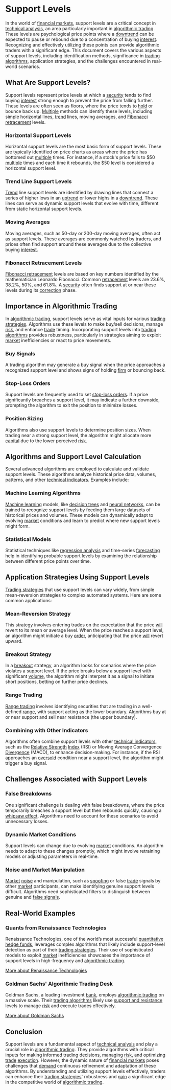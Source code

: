 # Support Levels

In the world of [financial markets](../f/financial_market.md), support levels are a critical concept in [technical analysis](../t/technical_analysis.md), an area particularly important in [algorithmic trading](../a/algorithmic_trading.md). These levels are psychological price points where a [downtrend](../d/downtrend.md) can be expected to pause or rebound due to a concentration of buying [interest](../i/interest.md). Recognizing and effectively utilizing these points can provide algorithmic traders with a significant edge. This document covers the various aspects of support levels, including identification methods, significance in [trading algorithms](../t/trading_algorithms.md), application strategies, and the challenges encountered in real-world scenarios.

## What Are Support Levels?

Support levels represent price levels at which a [security](../s/security.md) tends to find buying [interest](../i/interest.md) strong enough to prevent the price from falling further. These levels are often seen as floors, where the price tends to [hold](../h/hold.md) or bounce back up. [Multiple](../m/multiple.md) methods can identify these levels, including simple horizontal lines, [trend](../t/trend.md) lines, moving averages, and [Fibonacci retracement](../f/fibonacci_retracement.md) levels.

### Horizontal Support Levels

Horizontal support levels are the most basic form of support levels. These are typically identified on price charts as areas where the price has bottomed out [multiple](../m/multiple.md) times. For instance, if a stock's price falls to $50 [multiple](../m/multiple.md) times and each time it rebounds, the $50 level is considered a horizontal support level.

### Trend Line Support Levels

[Trend](../t/trend.md) line support levels are identified by drawing lines that connect a series of higher lows in an [uptrend](../u/uptrend.md) or lower highs in a [downtrend](../d/downtrend.md). These lines can serve as dynamic support levels that evolve with time, different from static horizontal support levels.

### Moving Averages

Moving averages, such as 50-day or 200-day moving averages, often act as support levels. These averages are commonly watched by traders, and prices often find support around these averages due to the collective buying [interest](../i/interest.md).

### Fibonacci Retracement Levels

[Fibonacci retracement](../f/fibonacci_retracement.md) levels are based on key numbers identified by the mathematician Leonardo Fibonacci. Common [retracement](../r/retracement.md) levels are 23.6%, 38.2%, 50%, and 61.8%. A [security](../s/security.md) often finds support at or near these levels during its [correction](../c/correction.md) phase.

## Importance in Algorithmic Trading

In [algorithmic trading](../a/algorithmic_trading.md), support levels serve as vital inputs for various [trading strategies](../t/trading_strategies.md). Algorithms use these levels to make buy/sell decisions, manage [risk](../r/risk.md), and enhance [trade](../t/trade.md) timing. Incorporating support levels into [trading algorithms](../t/trading_algorithms.md) provides robustness, particularly in strategies aiming to exploit [market](../m/market.md) inefficiencies or react to price movements.

### Buy Signals

A trading algorithm may generate a buy signal when the price approaches a recognized support level and shows signs of holding [firm](../f/firm.md) or bouncing back. 

### Stop-Loss Orders

Support levels are frequently used to set [stop-loss orders](../s/stop-loss_orders.md). If a price significantly breaches a support level, it may indicate a further downside, prompting the algorithm to exit the position to minimize losses.

### Position Sizing

Algorithms also use support levels to determine position sizes. When trading near a strong support level, the algorithm might allocate more [capital](../c/capital.md) due to the lower perceived [risk](../r/risk.md).

## Algorithms and Support Level Calculation

Several advanced algorithms are employed to calculate and validate support levels. These algorithms analyze historical price data, volumes, patterns, and other [technical indicators](../t/technical_indicators.md). Examples include:

### Machine Learning Algorithms

[Machine learning](../m/machine_learning.md) models, like [decision trees](../d/decision_trees.md) and [neural networks](../n/neural_networks_in_trading.md), can be trained to recognize support levels by feeding them large datasets of historical prices and volumes. These models can dynamically adapt to evolving [market](../m/market.md) conditions and learn to predict where new support levels might form.

### Statistical Models

Statistical techniques like [regression analysis](../r/regression_analysis.md) and time-series [forecasting](../f/forecasting.md) help in identifying probable support levels by examining the relationship between different price points over time.

## Application Strategies Using Support Levels

[Trading strategies](../t/trading_strategies.md) that use support levels can vary widely, from simple mean-reversion strategies to complex automated systems. Here are some common applications:

### Mean-Reversion Strategy

This strategy involves entering trades on the expectation that the price [will](../w/will.md) revert to its mean or average level. When the price reaches a support level, an algorithm might initiate a buy [order](../o/order.md), anticipating that the price [will](../w/will.md) revert upward.

### Breakout Strategy

In a [breakout](../b/breakout.md) strategy, an algorithm looks for scenarios where the price violates a support level. If the price breaks below a support level with significant [volume](../v/volume.md), the algorithm might interpret it as a signal to initiate short positions, betting on further price declines.

### Range Trading

[Range trading](../r/range_trading.md) involves identifying securities that are trading in a well-defined [range](../r/range.md), with support acting as the lower boundary. Algorithms buy at or near support and sell near resistance (the upper boundary).

### Combining with Other Indicators

Algorithms often combine support levels with other [technical indicators](../t/technical_indicators.md), such as the [Relative Strength](../r/relative_strength.md) [Index](../i/index_instrument.md) (RSI) or Moving Average Convergence [Divergence](../d/divergence.md) (MACD), to enhance decision-making. For instance, if the RSI approaches an [oversold](../o/oversold.md) condition near a support level, the algorithm might trigger a buy signal.

## Challenges Associated with Support Levels

### False Breakdowns

One significant challenge is dealing with false breakdowns, where the price temporarily breaches a support level but then rebounds quickly, causing a [whipsaw effect](../w/whipsaw_effect.md). Algorithms need to account for these scenarios to avoid unnecessary losses.

### Dynamic Market Conditions

Support levels can change due to evolving [market](../m/market.md) conditions. An algorithm needs to adapt to these changes promptly, which might involve retraining models or adjusting parameters in real-time.

### Noise and Market Manipulation

[Market](../m/market.md) [noise](../n/noise.md) and manipulation, such as [spoofing](../s/spoofing.md) or false [trade](../t/trade.md) signals by other [market](../m/market.md) participants, can make identifying genuine support levels difficult. Algorithms need sophisticated filters to distinguish between genuine and [false signals](../f/false_signals_in_trading.md).

## Real-World Examples

### Quants from Renaissance Technologies

Renaissance Technologies, one of the world’s most successful [quantitative hedge funds](../q/quantitative_hedge_funds.md), leverages complex algorithms that likely include support-level detection as part of their [trading strategies](../t/trading_strategies.md). Their use of sophisticated models to exploit [market](../m/market.md) inefficiencies showcases the importance of support levels in high-frequency and [algorithmic trading](../a/algorithmic_trading.md).

[More about Renaissance Technologies](https://www.rentech.com/)

### Goldman Sachs' Algorithmic Trading Desk

Goldman Sachs, a leading investment [bank](../b/bank.md), employs [algorithmic trading](../a/algorithmic_trading.md) on a massive scale. Their [trading algorithms](../t/trading_algorithms.md) likely use [support and resistance](../s/support_and_resistance.md) levels to manage [risk](../r/risk.md) and execute trades effectively.

[More about Goldman Sachs](https://www.goldmansachs.com/what-we-do/securities/algorithmic-trading/)

## Conclusion

Support levels are a fundamental aspect of [technical analysis](../t/technical_analysis.md) and play a crucial role in [algorithmic trading](../a/algorithmic_trading.md). They provide algorithms with critical inputs for making informed trading decisions, managing [risk](../r/risk.md), and optimizing [trade](../t/trade.md) [execution](../e/execution.md). However, the dynamic nature of [financial markets](../f/financial_market.md) poses challenges that [demand](../d/demand.md) continuous refinement and adaptation of these algorithms. By understanding and utilizing support levels effectively, traders can enhance their [trading strategies](../t/trading_strategies.md)' robustness and [gain](../g/gain.md) a significant edge in the competitive world of [algorithmic trading](../a/algorithmic_trading.md).
